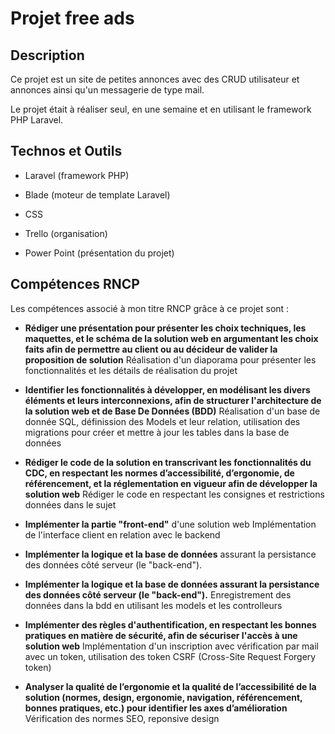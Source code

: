 # Projet free ads

## Description
Ce projet est un site de petites annonces avec des CRUD utilisateur et annonces ainsi qu'un messagerie de type mail.

Le projet était à réaliser seul, en une semaine et en utilisant le framework PHP Laravel.

## Technos et Outils
- Laravel (framework PHP)
- Blade (moteur de template Laravel)
- CSS

- Trello (organisation)
- Power Point (présentation du projet)

## Compétences RNCP
Les compétences associé à mon titre RNCP grâce à ce projet sont : 

- **Rédiger une présentation pour présenter les choix techniques, les maquettes, et le schéma de la solution web en argumentant les choix faits afin de permettre au client ou au décideur de valider la proposition de solution**
Réalisation d'un diaporama pour présenter les fonctionnalités et les détails de réalisation du projet

- **Identifier les fonctionnalités à développer, en modélisant les divers éléments et leurs interconnexions, afin de structurer l'architecture de la solution web et de Base De Données (BDD)**
Réalisation d'un base de donnée SQL, définission des Models et leur relation, utilisation des migrations pour créer et mettre à jour les tables dans la base de données

- **Rédiger le code de la solution en transcrivant les fonctionnalités du CDC, en respectant les normes d’accessibilité, d’ergonomie, de référencement, et la réglementation en vigueur afin de développer la solution web**
Rédiger le code en respectant les consignes et restrictions données dans le sujet

- **Implémenter la partie "front-end"** d'une solution web
Implémentation de l'interface client en relation avec le backend

- **Implémenter la logique et la base de données** assurant la persistance des données côté serveur (le "back-end").

- **Implémenter la logique et la base de données assurant la persistance des données côté serveur (le "back-end").**
Enregistrement des données dans la bdd en utilisant les models et les controlleurs

- **Implémenter des règles d'authentification, en respectant les bonnes pratiques en matière de sécurité, afin de sécuriser l'accès à une solution web**
Implémentation d'un inscription avec vérification par mail avec un token, utilisation des token CSRF (Cross-Site Request Forgery token)

- **Analyser la qualité de l’ergonomie et la qualité de l’accessibilité de la solution (normes, design, ergonomie, navigation, référencement, bonnes pratiques, etc.) pour identifier les axes d’amélioration**
Vérification des normes SEO, reponsive design


